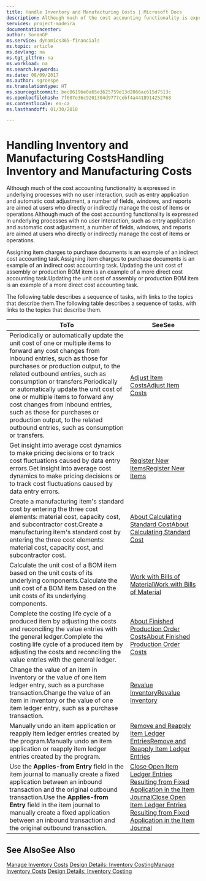 ```yaml
---
title: Handle Inventory and Manufacturing Costs | Microsoft Docs
description: Although much of the cost accounting functionality is expressed in underlying processes with no user interaction, such as entry application and automatic cost adjustment, a number of fields, windows, and reports are aimed at users who directly or indirectly manage the cost of items or operations.
services: project-madeira
documentationcenter: 
author: SorenGP
ms.service: dynamics365-financials
ms.topic: article
ms.devlang: na
ms.tgt_pltfrm: na
ms.workload: na
ms.search.keywords: 
ms.date: 08/09/2017
ms.author: sgroespe
ms.translationtype: HT
ms.sourcegitcommit: bec0619be0a65e3625759e13d2866ac615d7513c
ms.openlocfilehash: 7f607e36c9201304d9777cebf4a4418914252768
ms.contentlocale: en-ca
ms.lasthandoff: 01/30/2018

---
```

# <a name="handling-inventory-and-manufacturing-costs"></a><span data-ttu-id="cae0d-103">Handling Inventory and Manufacturing Costs</span><span class="sxs-lookup"><span data-stu-id="cae0d-103">Handling Inventory and Manufacturing Costs</span></span>
<span data-ttu-id="cae0d-104">Although much of the cost accounting functionality is expressed in underlying processes with no user interaction, such as entry application and automatic cost adjustment, a number of fields, windows, and reports are aimed at users who directly or indirectly manage the cost of items or operations.</span><span class="sxs-lookup"><span data-stu-id="cae0d-104">Although much of the cost accounting functionality is expressed in underlying processes with no user interaction, such as entry application and automatic cost adjustment, a number of fields, windows, and reports are aimed at users who directly or indirectly manage the cost of items or operations.</span></span>  

 <span data-ttu-id="cae0d-105">Assigning item charges to purchase documents is an example of an indirect cost accounting task.</span><span class="sxs-lookup"><span data-stu-id="cae0d-105">Assigning item charges to purchase documents is an example of an indirect cost accounting task.</span></span> <span data-ttu-id="cae0d-106">Updating the unit cost of assembly or production BOM item is an example of a more direct cost accounting task.</span><span class="sxs-lookup"><span data-stu-id="cae0d-106">Updating the unit cost of assembly or production BOM item is an example of a more direct cost accounting task.</span></span>  

 <span data-ttu-id="cae0d-107">The following table describes a sequence of tasks, with links to the topics that describe them.</span><span class="sxs-lookup"><span data-stu-id="cae0d-107">The following table describes a sequence of tasks, with links to the topics that describe them.</span></span>   

|<span data-ttu-id="cae0d-108">**To**</span><span class="sxs-lookup"><span data-stu-id="cae0d-108">**To**</span></span>|<span data-ttu-id="cae0d-109">**See**</span><span class="sxs-lookup"><span data-stu-id="cae0d-109">**See**</span></span>|  
|------------|-------------|  
|<span data-ttu-id="cae0d-110">Periodically or automatically update the unit cost of one or multiple items to forward any cost changes from inbound entries, such as those for purchases or production output, to the related outbound entries, such as consumption or transfers.</span><span class="sxs-lookup"><span data-stu-id="cae0d-110">Periodically or automatically update the unit cost of one or multiple items to forward any cost changes from inbound entries, such as those for purchases or production output, to the related outbound entries, such as consumption or transfers.</span></span>|[<span data-ttu-id="cae0d-111">Adjust Item Costs</span><span class="sxs-lookup"><span data-stu-id="cae0d-111">Adjust Item Costs</span></span>](inventory-how-adjust-item-costs.md)|  
|<span data-ttu-id="cae0d-112">Get insight into average cost dynamics to make pricing decisions or to track cost fluctuations caused by data entry errors.</span><span class="sxs-lookup"><span data-stu-id="cae0d-112">Get insight into average cost dynamics to make pricing decisions or to track cost fluctuations caused by data entry errors.</span></span>|[<span data-ttu-id="cae0d-113">Register New Items</span><span class="sxs-lookup"><span data-stu-id="cae0d-113">Register New Items</span></span>](inventory-how-register-new-items.md)|  
|<span data-ttu-id="cae0d-114">Create a manufacturing item's standard cost by entering the three cost elements: material cost, capacity cost, and subcontractor cost.</span><span class="sxs-lookup"><span data-stu-id="cae0d-114">Create a manufacturing item's standard cost by entering the three cost elements: material cost, capacity cost, and subcontractor cost.</span></span>|[<span data-ttu-id="cae0d-115">About Calculating Standard Cost</span><span class="sxs-lookup"><span data-stu-id="cae0d-115">About Calculating Standard Cost</span></span>](finance-about-calculating-standard-cost.md)|  
|<span data-ttu-id="cae0d-116">Calculate the unit cost of a BOM item based on the unit costs of its underlying components.</span><span class="sxs-lookup"><span data-stu-id="cae0d-116">Calculate the unit cost of a BOM item based on the unit costs of its underlying components.</span></span>|[<span data-ttu-id="cae0d-117">Work with Bills of Material</span><span class="sxs-lookup"><span data-stu-id="cae0d-117">Work with Bills of Material</span></span>](inventory-how-work-BOMs.md)|  
|<span data-ttu-id="cae0d-118">Complete the costing life cycle of a produced item by adjusting the costs and reconciling the value entries with the general ledger.</span><span class="sxs-lookup"><span data-stu-id="cae0d-118">Complete the costing life cycle of a produced item by adjusting the costs and reconciling the value entries with the general ledger.</span></span>|[<span data-ttu-id="cae0d-119">About Finished Production Order Costs</span><span class="sxs-lookup"><span data-stu-id="cae0d-119">About Finished Production Order Costs</span></span>](finance-about-finished-production-order-costs.md)|  
|<span data-ttu-id="cae0d-120">Change the value of an item in inventory or the value of one item ledger entry, such as a purchase transaction.</span><span class="sxs-lookup"><span data-stu-id="cae0d-120">Change the value of an item in inventory or the value of one item ledger entry, such as a purchase transaction.</span></span>|[<span data-ttu-id="cae0d-121">Revalue Inventory</span><span class="sxs-lookup"><span data-stu-id="cae0d-121">Revalue Inventory</span></span>](inventory-how-revalue-inventory.md)|
|<span data-ttu-id="cae0d-122">Manually undo an item application or reapply item ledger entries created by the program.</span><span class="sxs-lookup"><span data-stu-id="cae0d-122">Manually undo an item application or reapply item ledger entries created by the program.</span></span>|[<span data-ttu-id="cae0d-123">Remove and Reapply Item Ledger Entries</span><span class="sxs-lookup"><span data-stu-id="cae0d-123">Remove and Reapply Item Ledger Entries</span></span>](finance-how-to-remove-and-reapply-item-entries.md)|  
|<span data-ttu-id="cae0d-124">Use the **Applies-from Entry** field in the item journal to manually create a fixed application between an inbound transaction and the original outbound transaction.</span><span class="sxs-lookup"><span data-stu-id="cae0d-124">Use the **Applies-from Entry** field in the item journal to manually create a fixed application between an inbound transaction and the original outbound transaction.</span></span>|[<span data-ttu-id="cae0d-125">Close Open Item Ledger Entries Resulting from Fixed Application in the Item Journal</span><span class="sxs-lookup"><span data-stu-id="cae0d-125">Close Open Item Ledger Entries Resulting from Fixed Application in the Item Journal</span></span>](finance-how-to-close-open-item-ledger-entries-resulting-from-fixed-application-in-the-item-journal.md)|  

## <a name="see-also"></a><span data-ttu-id="cae0d-126">See Also</span><span class="sxs-lookup"><span data-stu-id="cae0d-126">See Also</span></span>  
<span data-ttu-id="cae0d-127">[Manage Inventory Costs](finance-manage-inventory-costs.md)
[Design Details: Inventory Costing](design-details-inventory-costing.md)</span><span class="sxs-lookup"><span data-stu-id="cae0d-127">[Manage Inventory Costs](finance-manage-inventory-costs.md)
[Design Details: Inventory Costing](design-details-inventory-costing.md)</span></span>

